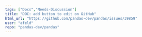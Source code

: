 ```yaml
---
tags: ["Docs","Needs-Discussion"]
title: "DOC: add button to edit on GitHub"
html_url: "https://github.com/pandas-dev/pandas/issues/39859"
user: "afeld"
repo: "pandas-dev/pandas"
---
```



